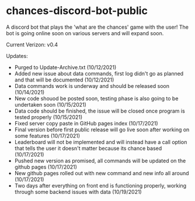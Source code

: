 # chances-discord-bot-public
A discord bot that plays the 'what are the chances' game with the user! The bot is going online soon on various servers and will expand soon.

Current Verizon: v0.4

Updates:
- Purged to Update-Archive.txt (10/12/2021)
- Added new issue about data commands, first log didn't go as planned and that will be documented (10/12/2021)
- Data commands work is underway and should be released soon (10/14/2021)
- New code shouod be posted soon, testing phase is also going to be undertaken soon (10/15/2021)
- Data code should be finished, the issue will be closed once program is tested properly (10/15/2021)
- Fixed server copy paste in GitHub pages index (10/17/2021)
- Final version before first public release will go live soon after working on some features (10/17/2021)
- Leaderboard will not be implemented and will instead have a call option that tells the user it doesn't matter because its chance based (10/17/2021)
- Pushed new version as promised, all commands will be updated on the github pages (10/17/2021)
- New github pages rolled out with new command and new info all around (10/17/2021)
- Two days after everything on front end is functioning properly, working through some backend issues with data (10/19/2021)
